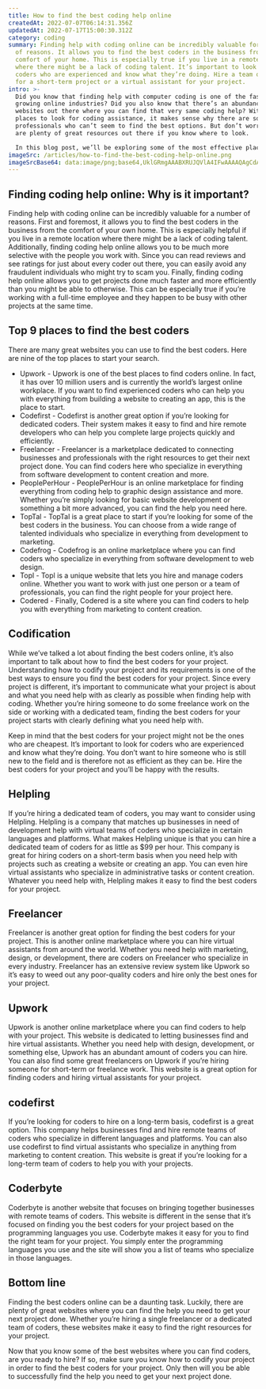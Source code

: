 ```yaml
---
title: How to find the best coding help online
createdAt: 2022-07-07T06:14:31.356Z
updatedAt: 2022-07-17T15:00:30.312Z
category: coding
summary: Finding help with coding online can be incredibly valuable for a number
  of reasons. It allows you to find the best coders in the business from the
  comfort of your home. This is especially true if you live in a remote location
  where there might be a lack of coding talent. It’s important to look for
  coders who are experienced and know what they’re doing. Hire a team of coders
  for a short-term project or a virtual assistant for your project.
intro: >-
  Did you know that finding help with computer coding is one of the fastest
  growing online industries? Did you also know that there’s an abundance of
  websites out there where you can find that very same coding help? With so many
  places to look for coding assistance, it makes sense why there are so many
  professionals who can’t seem to find the best options. But don’t worry! There
  are plenty of great resources out there if you know where to look. 

  In this blog post, we’ll be exploring some of the most effective places online to find the best coder helpers. These platforms make it easy for coders to connect and collaborate while also enabling companies and individuals to find top-notch virtual assistants when they need them most. So what are you waiting for? Keep reading and discover your new favorite places to get coding help today!
imageSrc: /articles/how-to-find-the-best-coding-help-online.png
imageSrcBase64: data:image/png;base64,UklGRmgAAABXRUJQVlA4IFwAAAAQAgCdASoKAAoAAUAmJZQC7AEOzpxJB4MAAP7+PSamJjr93l66A8jyMY/fKp2AqwTawTNoP6i+NfGugfgX03Dk3AK+w7dutcGxDvVirKYNdkNRasVuyF31OAAAAA==
---
```


## Finding coding help online: Why is it important?

Finding help with coding online can be incredibly valuable for a number of reasons. First and foremost, it allows you to find the best coders in the business from the comfort of your own home. This is especially helpful if you live in a remote location where there might be a lack of coding talent. Additionally, finding coding help online allows you to be much more selective with the people you work with. Since you can read reviews and see ratings for just about every coder out there, you can easily avoid any fraudulent individuals who might try to scam you. Finally, finding coding help online allows you to get projects done much faster and more efficiently than you might be able to otherwise. This can be especially true if you’re working with a full-time employee and they happen to be busy with other projects at the same time.

## Top 9 places to find the best coders

There are many great websites you can use to find the best coders. Here are nine of the top places to start your search.

- Upwork - Upwork is one of the best places to find coders online. In fact, it has over 10 million users and is currently the world’s largest online workplace. If you want to find experienced coders who can help you with everything from building a website to creating an app, this is the place to start.
- Codefirst - Codefirst is another great option if you’re looking for dedicated coders. Their system makes it easy to find and hire remote developers who can help you complete large projects quickly and efficiently.
- Freelancer - Freelancer is a marketplace dedicated to connecting businesses and professionals with the right resources to get their next project done. You can find coders here who specialize in everything from software development to content creation and more.
- PeoplePerHour - PeoplePerHour is an online marketplace for finding everything from coding help to graphic design assistance and more. Whether you’re simply looking for basic website development or something a bit more advanced, you can find the help you need here.
- TopTal - TopTal is a great place to start if you’re looking for some of the best coders in the business. You can choose from a wide range of talented individuals who specialize in everything from development to marketing.
- Codefrog - Codefrog is an online marketplace where you can find coders who specialize in everything from software development to web design.
- Topl - Topl is a unique website that lets you hire and manage coders online. Whether you want to work with just one person or a team of professionals, you can find the right people for your project here.
- Codered - Finally, Codered is a site where you can find coders to help you with everything from marketing to content creation.

## Codification

While we’ve talked a lot about finding the best coders online, it’s also important to talk about how to find the best coders for your project. Understanding how to codify your project and its requirements is one of the best ways to ensure you find the best coders for your project. Since every project is different, it’s important to communicate what your project is about and what you need help with as clearly as possible when finding help with coding. Whether you’re hiring someone to do some freelance work on the side or working with a dedicated team, finding the best coders for your project starts with clearly defining what you need help with.

Keep in mind that the best coders for your project might not be the ones who are cheapest. It’s important to look for coders who are experienced and know what they’re doing. You don’t want to hire someone who is still new to the field and is therefore not as efficient as they can be. Hire the best coders for your project and you’ll be happy with the results.

## Helpling

If you’re hiring a dedicated team of coders, you may want to consider using Helpling. Helpling is a company that matches up businesses in need of development help with virtual teams of coders who specialize in certain languages and platforms. What makes Helpling unique is that you can hire a dedicated team of coders for as little as $99 per hour. This company is great for hiring coders on a short-term basis when you need help with projects such as creating a website or creating an app. You can even hire virtual assistants who specialize in administrative tasks or content creation. Whatever you need help with, Helpling makes it easy to find the best coders for your project.

## Freelancer

Freelancer is another great option for finding the best coders for your project. This is another online marketplace where you can hire virtual assistants from around the world. Whether you need help with marketing, design, or development, there are coders on Freelancer who specialize in every industry.
Freelancer has an extensive review system like Upwork so it’s easy to weed out any poor-quality coders and hire only the best ones for your project.

## Upwork

Upwork is another online marketplace where you can find coders to help with your project. This website is dedicated to letting businesses find and hire virtual assistants. Whether you need help with design, development, or something else, Upwork has an abundant amount of coders you can hire.
You can also find some great freelancers on Upwork if you’re hiring someone for short-term or freelance work. This website is a great option for finding coders and hiring virtual assistants for your project.

## codefirst

If you’re looking for coders to hire on a long-term basis, codefirst is a great option. This company helps businesses find and hire remote teams of coders who specialize in different languages and platforms.
You can also use codefirst to find virtual assistants who specialize in anything from marketing to content creation. This website is great if you’re looking for a long-term team of coders to help you with your projects.

## Coderbyte

Coderbyte is another website that focuses on bringing together businesses with remote teams of coders. This website is different in the sense that it’s focused on finding you the best coders for your project based on the programming languages you use.
Coderbyte makes it easy for you to find the right team for your project. You simply enter the programming languages you use and the site will show you a list of teams who specialize in those languages.

## Bottom line

Finding the best coders online can be a daunting task. Luckily, there are plenty of great websites where you can find the help you need to get your next project done. Whether you’re hiring a single freelancer or a dedicated team of coders, these websites make it easy to find the right resources for your project.

Now that you know some of the best websites where you can find coders, are you ready to hire? If so, make sure you know how to codify your project in order to find the best coders for your project. Only then will you be able to successfully find the help you need to get your next project done.
